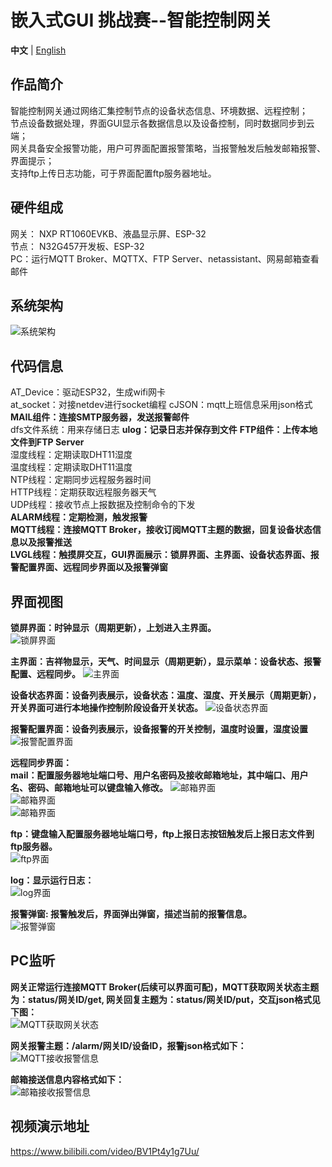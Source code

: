 # 嵌入式GUI 挑战赛--智能控制网关
**中文** | [English](README_en.md)

## 作品简介

智能控制网关通过网络汇集控制节点的设备状态信息、环境数据、远程控制；    
节点设备数据处理，界面GUI显示各数据信息以及设备控制，同时数据同步到云端；  
网关具备安全报警功能，用户可界面配置报警策略，当报警触发后触发邮箱报警、界面提示；  
支持ftp上传日志功能，可于界面配置ftp服务器地址。  

## 硬件组成

网关： NXP RT1060EVKB、液晶显示屏、ESP-32  
节点： N32G457开发板、ESP-32  
PC：运行MQTT Broker、MQTTX、FTP Server、netassistant、网易邮箱查看邮件  

## 系统架构

![系统架构](pic/system.png)

## 代码信息

AT_Device：驱动ESP32，生成wifi网卡  
at_socket：对接netdev进行socket编程
cJSON：mqtt上班信息采用json格式
**MAIL组件：连接SMTP服务器，发送报警邮件**  
dfs文件系统：用来存储日志
**ulog：记录日志并保存到文件**
**FTP组件：上传本地文件到FTP Server**  
湿度线程：定期读取DHT11湿度  
温度线程：定期读取DHT11温度  
NTP线程：定期同步远程服务器时间  
HTTP线程：定期获取远程服务器天气  
UDP线程：接收节点上报数据及控制命令的下发  
**ALARM线程：定期检测，触发报警**  
**MQTT线程：连接MQTT Broker，接收订阅MQTT主题的数据，回复设备状态信息以及报警推送**  
**LVGL线程：触摸屏交互，GUI界面展示：锁屏界面、主界面、设备状态界面、报警配置界面、远程同步界面以及报警弹窗**    
  

## 界面视图

**锁屏界面：时钟显示（周期更新），上划进入主界面。**  
![锁屏界面](pic/lock.png)  

**主界面：吉祥物显示，天气、时间显示（周期更新），显示菜单：设备状态、报警配置、远程同步。**
![主界面](pic/main.png)   

**设备状态界面：设备列表展示，设备状态：温度、湿度、开关展示（周期更新），开关界面可进行本地操作控制阶段设备开关状态。**
![设备状态界面](pic/status.png)  

**报警配置界面：设备列表展示，设备报警的开关控制，温度时设置，湿度设置**
![报警配置界面](pic/alarmset.png)  

**远程同步界面：**  
**mail：配置服务器地址端口号、用户名密码及接收邮箱地址，其中端口、用户名、密码、邮箱地址可以键盘输入修改。**
![邮箱界面](pic/mail.png)  
![邮箱界面](pic/mailu.png)    
![邮箱界面](pic/mailr.png)  

**ftp：键盘输入配置服务器地址端口号，ftp上报日志按钮触发后上报日志文件到ftp服务器。**  
![ftp界面](pic/ftp.png)  

**log：显示运行日志：**  
![log界面](pic/log.png)  

**报警弹窗: 报警触发后，界面弹出弹窗，描述当前的报警信息。**  
![报警弹窗](pic/alarm.png)  

## PC监听

**网关正常运行连接MQTT Broker(后续可以界面可配)，MQTT获取网关状态主题为：status/网关ID/get, 网关回复主题为：status/网关ID/put，交互json格式见下图：**   
![MQTT获取网关状态](pic/mqttget.png)  

**网关报警主题：/alarm/网关ID/设备ID，报警json格式如下：**  
![MQTT接收报警信息](pic/mqttup.png)  

**邮箱接送信息内容格式如下：**  
![邮箱接收报警信息](pic/web.png)  

## 视频演示地址
https://www.bilibili.com/video/BV1Pt4y1g7Uu/
